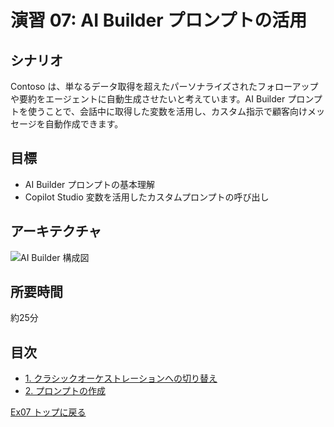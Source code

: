 # 演習 07: AI Builder プロンプトの活用

## シナリオ
Contoso は、単なるデータ取得を超えたパーソナライズされたフォローアップや要約をエージェントに自動生成させたいと考えています。AI Builder プロンプトを使うことで、会話中に取得した変数を活用し、カスタム指示で顧客向けメッセージを自動作成できます。

## 目標
- AI Builder プロンプトの基本理解
- Copilot Studio 変数を活用したカスタムプロンプトの呼び出し

## アーキテクチャ
![AI Builder 構成図](https://microsoft.github.io/TechExcel-Designing-your-own-copilot-using-copilot-studio/media/bkv6c5ak.jpg)

## 所要時間
約25分

## 目次
- [1. クラシックオーケストレーションへの切り替え](./0701.ja.md)
- [2. プロンプトの作成](./0702.ja.md)

[Ex07 トップに戻る](./Ex07.ja.md)
